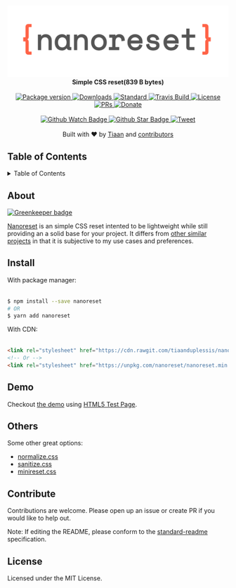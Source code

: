 <div align="center">
	<img src="logo.png" alt="nanoreset"/>
	<br>
  <strong>Simple CSS reset(839 B bytes)</strong>
</div>
<br>
<div align="center">
  <a href="https://npmjs.org/package/nanoreset">
    <img src="https://img.shields.io/npm/v/nanoreset.svg?style=flat-square" alt="Package version" />
  </a>
  <a href="https://npmjs.org/package/nanoreset">
  <img src="https://img.shields.io/npm/dm/nanoreset.svg?style=flat-square" alt="Downloads" />
  </a>
  <a href="https://github.com/feross/standard">
    <img src="https://img.shields.io/badge/code%20style-standard-brightgreen.svg?style=flat-square" alt="Standard" />
  </a>
  <a href="https://travis-ci.org/tiaanduplessis/nanoreset">
    <img src="https://img.shields.io/travis/tiaanduplessis/nanoreset.svg?style=flat-square" alt="Travis Build" />
  </a>
  <a href="https://github.com/tiaanduplessis/nanoreset/blob/master/LICENSE">
    <img src="https://img.shields.io/npm/l/nanoreset.svg?style=flat-square" alt="License" />
  </a>
  <a href="http://makeapullrequest.com">
    <img src="https://img.shields.io/badge/PRs-welcome-brightgreen.svg?style=flat-square" alt="PRs" />
  </a>
  <a href="https://www.paypal.me/tiaanduplessis/1">
    <img src="https://img.shields.io/badge/$-support-green.svg?style=flat-square" alt="Donate" />
  </a>
</div>
<br>
<div align="center">
  <a href="https://github.com/tiaanduplessis/nanoreset/watchers">
    <img src="https://img.shields.io/github/watchers/tiaanduplessis/nanoreset.svg?style=social" alt="Github Watch Badge" />
  </a>
  <a href="https://github.com/tiaanduplessis/nanoreset/stargazers">
    <img src="https://img.shields.io/github/stars/tiaanduplessis/nanoreset.svg?style=social" alt="Github Star Badge" />
  </a>
  <a href="https://twitter.com/intent/tweet?text=Check%20out%20nanoreset!%20https://github.com/tiaanduplessis/nanoreset%20%F0%9F%91%8D">
    <img src="https://img.shields.io/twitter/url/https/github.com/tiaanduplessis/nanoreset.svg?style=social" alt="Tweet" />
  </a>
</div>
<br>
<div align="center">
  Built with ❤︎ by <a href="tiaan.beer">Tiaan</a> and <a href="https://github.com/tiaanduplessis/nanoreset/graphs/contributors">contributors</a>
</div>

<h2>Table of Contents</h2>
<details>
  <summary>Table of Contents</summary>
	<li><a href="#about">About</a></li>
  <li><a href="#install">Install</a></li>
  <li><a href="#demo">Demo</a></li>
	<li><a href="#others">Others</a></li>
  <li><a href="#contribute">Contribute</a></li>
  <li><a href="#license">License</a></li>
</details>

## About

[![Greenkeeper badge](https://badges.greenkeeper.io/tiaanduplessis/nanoreset.svg)](https://greenkeeper.io/)

[Nanoreset](https://github.com/tiaanduplessis/nanoreset) is an simple CSS reset intented to be lightweight while still providing an a solid base for your project. It differs from [other similar projects](#others) in that it is subjective to my use cases and preferences.

## Install

With package manager:

```sh

$ npm install --save nanoreset
# OR
$ yarn add nanoreset

```

With CDN:

```html

<link rel="stylesheet" href="https://cdn.rawgit.com/tiaanduplessis/nanoreset/master/nanoreset.min.css">
<!-- Or -->
<link rel="stylesheet" href="https://unpkg.com/nanoreset/nanoreset.min.css">

```

## Demo

Checkout [the demo](https://tiaanduplessis.github.io/nanoreset/) using [HTML5 Test Page](https://github.com/cbracco/html5-test-page).

## Others

Some other great options:

- [normalize.css](https://necolas.github.io/normalize.css/)
- [sanitize.css](https://jonathantneal.github.io/sanitize.css/)
- [minireset.css](https://github.com/jgthms/minireset.css)

## Contribute

Contributions are welcome. Please open up an issue or create PR if you would like to help out.

Note: If editing the README, please conform to the [standard-readme](https://github.com/RichardLitt/standard-readme) specification.

## License

Licensed under the MIT License.

